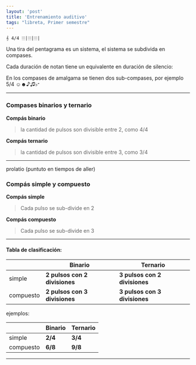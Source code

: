 ```yaml
---
layout: 'post'
title: 'Entrenamiento auditivo'
tags: "libreta, Primer semestre"
---
```


````
𝄞 4/4 𝄚|𝄚|𝄚|
````

Una tira del pentagrama es un sistema, el sistema se subdivida en compases.

Cada duración de notan tiene un equivalente en duración de silencio:

En los compases de amalgama se tienen dos sub-compases, por ejemplo 5/4 ☺☻♪♫♭𝄻

----

### Compases binarios y ternario

**Compás binario**

> la cantidad de pulsos son divisible entre 2, como 4/4

**Compás ternario**

> la cantidad de pulsos son divisible entre 3, como 3/4

----

prolatio (puntuto en tiempos de aller)

### Compás simple y compuesto

**Compás simple**

> Cada pulso se sub-divide en 2

**Compás compuesto**

> Cada pulso se sub-divide en 3

----

#### Tabla de clasificación:


|           |         Binario               |         Ternario               |
|-----------|-------------------------------|--------------------------------|
| simple    | **2 pulsos con 2 divisiones** |  **3 pulsos con 2 divisiones** |
| compuesto | **2 pulsos con 3 divisiones** |  **3 pulsos con 3 divisiones** |

ejemplos:

|           | Binario | Ternario |
|-----------|---------|----------|
| simple    | **2/4** |  **3/4** |
| compuesto | **6/8** |  **9/8** |


-------